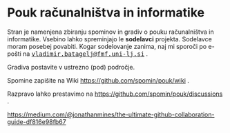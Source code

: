 # Pouk računalništva in informatike

Stran je namenjena zbiranju spominov in gradiv o pouku računalništva in informatike.
Vsebino lahko spreminjajo le <b>sodelavci</b> projekta. Sodelavce moram posebej povabiti.
Kogar sodelovanje zanima, naj mi sporoči po e-pošti na <tt>vladimir.batagelj@fmf.uni-lj.si</tt> .

Gradiva postavite v ustrezno (pod) področje.

Spomine zapišite na Wiki https://github.com/spomin/pouk/wiki .

Razpravo lahko prestavimo na https://github.com/spomin/pouk/discussions .

https://medium.com/@jonathanmines/the-ultimate-github-collaboration-guide-df816e98fb67
